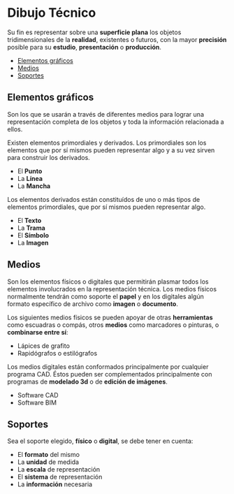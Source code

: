 # Dibujo Técnico

Su fin es representar sobre una **superficie plana** los objetos tridimensionales de la **realidad**, existentes o futuros, con la mayor **precisión** posible para su **estudio**, **presentación** o **producción**.

- [Elementos gráficos](#elementos-gráficos)
- [Medios](#medios)
- [Soportes](#soportes)

## Elementos gráficos

Son los que se usarán a través de diferentes medios para lograr una representación completa de los objetos y toda la información relacionada a ellos.

Existen elementos primordiales y derivados. Los primordiales son los elementos que por sí mismos pueden representar algo y a su vez sirven para construir los derivados.

- El **Punto**
- La **Línea**
- La **Mancha**

Los elementos derivados están constituídos de uno o más tipos de elementos primordiales, que por sí mismos pueden representar algo.

- El **Texto**
- La **Trama**
- El **Símbolo**
- La **Imagen**

## Medios

Son los elementos físicos o digitales que permitirán plasmar todos los elementos involucrados en la representación técnica. Los medios físicos normalmente tendrán como soporte el **papel** y en los digitales algún formato específico de archivo como **imagen** o **documento**.

Los siguientes medios físicos se pueden apoyar de otras **herramientas** como escuadras o compás, otros **medios** como marcadores o pinturas, o **combinarse entre sí**:

- Lápices de grafito
- Rapidógrafos o estilógrafos

Los medios digitales están conformados principalmente por cualquier programa CAD. Éstos pueden ser complementados principalmente con programas de **modelado 3d** o de **edición de imágenes**.

- Software CAD
- Software BIM

## Soportes

Sea el soporte elegido, **físico** o **digital**, se debe tener en cuenta:

- El **formato** del mismo
- La **unidad** de medida
- La **escala** de representación
- El **sistema** de representación
- La **información** necesaria
